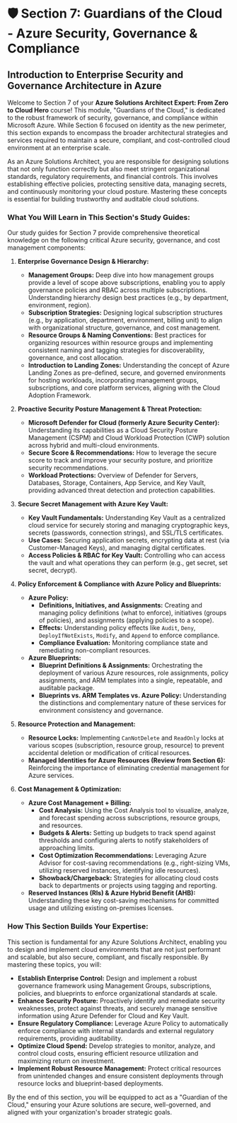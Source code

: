 # 🛡️ Section 7: Guardians of the Cloud - Azure Security, Governance & Compliance

## Introduction to Enterprise Security and Governance Architecture in Azure

Welcome to Section 7 of your **Azure Solutions Architect Expert: From Zero to Cloud Hero** course! This module, "Guardians of the Cloud," is dedicated to the robust framework of security, governance, and compliance within Microsoft Azure. While Section 6 focused on identity as the new perimeter, this section expands to encompass the broader architectural strategies and services required to maintain a secure, compliant, and cost-controlled cloud environment at an enterprise scale.

As an Azure Solutions Architect, you are responsible for designing solutions that not only function correctly but also meet stringent organizational standards, regulatory requirements, and financial controls. This involves establishing effective policies, protecting sensitive data, managing secrets, and continuously monitoring your cloud posture. Mastering these concepts is essential for building trustworthy and auditable cloud solutions.

### What You Will Learn in This Section's Study Guides:

Our study guides for Section 7 provide comprehensive theoretical knowledge on the following critical Azure security, governance, and cost management components:

1.  **Enterprise Governance Design & Hierarchy:**
    * **Management Groups:** Deep dive into how management groups provide a level of scope above subscriptions, enabling you to apply governance policies and RBAC across multiple subscriptions. Understanding hierarchy design best practices (e.g., by department, environment, region).
    * **Subscription Strategies:** Designing logical subscription structures (e.g., by application, department, environment, billing unit) to align with organizational structure, governance, and cost management.
    * **Resource Groups & Naming Conventions:** Best practices for organizing resources within resource groups and implementing consistent naming and tagging strategies for discoverability, governance, and cost allocation.
    * **Introduction to Landing Zones:** Understanding the concept of Azure Landing Zones as pre-defined, secure, and governed environments for hosting workloads, incorporating management groups, subscriptions, and core platform services, aligning with the Cloud Adoption Framework.

2.  **Proactive Security Posture Management & Threat Protection:**
    * **Microsoft Defender for Cloud (formerly Azure Security Center):** Understanding its capabilities as a Cloud Security Posture Management (CSPM) and Cloud Workload Protection (CWP) solution across hybrid and multi-cloud environments.
    * **Secure Score & Recommendations:** How to leverage the secure score to track and improve your security posture, and prioritize security recommendations.
    * **Workload Protections:** Overview of Defender for Servers, Databases, Storage, Containers, App Service, and Key Vault, providing advanced threat detection and protection capabilities.

3.  **Secure Secret Management with Azure Key Vault:**
    * **Key Vault Fundamentals:** Understanding Key Vault as a centralized cloud service for securely storing and managing cryptographic keys, secrets (passwords, connection strings), and SSL/TLS certificates.
    * **Use Cases:** Securing application secrets, encrypting data at rest (via Customer-Managed Keys), and managing digital certificates.
    * **Access Policies & RBAC for Key Vault:** Controlling who can access the vault and what operations they can perform (e.g., get secret, set secret, decrypt).

4.  **Policy Enforcement & Compliance with Azure Policy and Blueprints:**
    * **Azure Policy:**
        * **Definitions, Initiatives, and Assignments:** Creating and managing policy definitions (what to enforce), initiatives (groups of policies), and assignments (applying policies to a scope).
        * **Effects:** Understanding policy effects like `Audit`, `Deny`, `DeployIfNotExists`, `Modify`, and `Append` to enforce compliance.
        * **Compliance Evaluation:** Monitoring compliance state and remediating non-compliant resources.
    * **Azure Blueprints:**
        * **Blueprint Definitions & Assignments:** Orchestrating the deployment of various Azure resources, role assignments, policy assignments, and ARM templates into a single, repeatable, and auditable package.
        * **Blueprints vs. ARM Templates vs. Azure Policy:** Understanding the distinctions and complementary nature of these services for environment consistency and governance.

5.  **Resource Protection and Management:**
    * **Resource Locks:** Implementing `CanNotDelete` and `ReadOnly` locks at various scopes (subscription, resource group, resource) to prevent accidental deletion or modification of critical resources.
    * **Managed Identities for Azure Resources (Review from Section 6):** Reinforcing the importance of eliminating credential management for Azure services.

6.  **Cost Management & Optimization:**
    * **Azure Cost Management + Billing:**
        * **Cost Analysis:** Using the Cost Analysis tool to visualize, analyze, and forecast spending across subscriptions, resource groups, and resources.
        * **Budgets & Alerts:** Setting up budgets to track spend against thresholds and configuring alerts to notify stakeholders of approaching limits.
        * **Cost Optimization Recommendations:** Leveraging Azure Advisor for cost-saving recommendations (e.g., right-sizing VMs, utilizing reserved instances, identifying idle resources).
        * **Showback/Chargeback:** Strategies for allocating cloud costs back to departments or projects using tagging and reporting.
    * **Reserved Instances (RIs) & Azure Hybrid Benefit (AHB):** Understanding these key cost-saving mechanisms for committed usage and utilizing existing on-premises licenses.

### How This Section Builds Your Expertise:

This section is fundamental for any Azure Solutions Architect, enabling you to design and implement cloud environments that are not just performant and scalable, but also secure, compliant, and fiscally responsible. By mastering these topics, you will:

* **Establish Enterprise Control:** Design and implement a robust governance framework using Management Groups, subscriptions, policies, and blueprints to enforce organizational standards at scale.
* **Enhance Security Posture:** Proactively identify and remediate security weaknesses, protect against threats, and securely manage sensitive information using Azure Defender for Cloud and Key Vault.
* **Ensure Regulatory Compliance:** Leverage Azure Policy to automatically enforce compliance with internal standards and external regulatory requirements, providing auditability.
* **Optimize Cloud Spend:** Develop strategies to monitor, analyze, and control cloud costs, ensuring efficient resource utilization and maximizing return on investment.
* **Implement Robust Resource Management:** Protect critical resources from unintended changes and ensure consistent deployments through resource locks and blueprint-based deployments.

By the end of this section, you will be equipped to act as a "Guardian of the Cloud," ensuring your Azure solutions are secure, well-governed, and aligned with your organization's broader strategic goals.